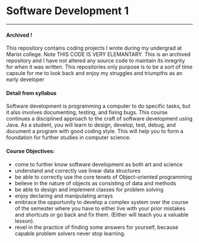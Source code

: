 # Software Development 1
---
#### Archived !
This repository contains coding projects I wrote during my undergrad at Marist college. Note THIS CODE IS VERY ELEMANTARY. This is an archived repository and I have not altered any source code to maintain its inregrity for when it was written. This repositories only purpose is to be a sort of time capsule for me to look back and enjoy my struggles and triumpths as an early developer

#### Detail from syllabus
Software development is programming a computer to do specific tasks, but it also involves documenting, testing, and fixing bugs. This course continues a disciplined approach to the craft of software development using Java. As a student, you will learn to design, develop, test, debug, and document a program with good coding style. This will help you to form a foundation for further studies in computer science.

#### Course Objectives:
- come to further know software development as both art and science
- understand and correctly use linear data structures
- be able to correctly use the core tenets of Object-oriented programming
- believe in the nature of objects as consisting of data and methods
- be able to design and implement classes for problem solving
- enjoy declaring and manipulating arrays
- embrace the opportunity to develop a complex system over the course of the semester where you have to either live with your prior mistakes and shortcuts or go back and fix them. (Either will teach you a valuable lesson).
- revel in the practice of finding some answers for yourself, because capable problem solvers never stop learning.
